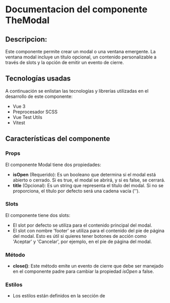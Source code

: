 # Documentacion del componente TheModal
## Descripcion:
Este componente permite crear un modal o una ventana emergente. La ventana modal incluye un título opcional, un contenido personalizable a través de slots y la opción de emitir un evento de cierre. 

## Tecnologías usadas
A continuación se enlistan las tecnologías y librerías utilizadas en el desarrollo de este componente:
* Vue 3
* Preprocesador SCSS
* Vue Test Utils
* Vitest

## Características del componente
### Props
El componente Modal tiene dos propiedades:
* **isOpen** (Requerido): Es un booleano que determina si el modal está abierto o cerrado. Si es true, el modal se abrirá, y si es false, se cerrará.
* **title** (Opcional): Es un string que representa el título del modal. Si no se proporciona, el título por defecto será una cadena vacía ('').

### Slots
El componente tiene dos slots:
* El slot por defecto se utiliza para el contenido principal del modal.
* El slot con nombre 'footer' se utiliza para el contenido del pie de página del modal. Esto es útil si quieres tener botones de acción como 'Aceptar' y 'Cancelar', por ejemplo, en el pie de página del modal.

### Método
* **close()**: Este método emite un evento de cierre que debe ser manejado en el componente padre para cambiar la propiedad *isOpen* a false.

### Estilos
* Los estilos están definidos en la sección de <style> y usan la extencion .scss.
* Los estilos están "scoped", lo que significa que solo se aplicarán a este componente y no afectarán a otros componentes de la aplicación donde se reutilice.
* Contiene los estilos necesarios para que el modal se centre y se superponga a todo en la página con una semi-transparencia.
* Se puede modificar la variable *$modal-background-color*, para cambiar el color de fondo del modal.

## Uso del componente
Para utilizar este componente, primero se debe descargar el archivo *TheModal.vue* que se encuentra dentro de *src/components* y agregarlo al proyecto donde se reutilizara. 

Posteriormente mediante la etiqueta *TheModal* se debe agregar el titulo y la información que se quiera mostrar.

A continuación, un ejemplo:

```vue 
<template>
<div>
    <button @click="openModal">Abrir modal</button>

    <TheModal :isOpen="isModalOpen" @close="closeModal" title="The Modal">

        <p>Mi contenido personalizado</p>

        <template v-slot:footer>
            <button @click="closeModal">Cerrar</button>
        </template>
    </TheModal>
</div>
</template>

<script>
import TheModal from './components/TheModal.vue'

export default {
    components: {
        TheModal
    },
    data() {
        return {
            isModalOpen: false
        }
    },
    methods: {
        openModal() {
            this.isModalOpen = true
        },
        closeModal() {
            this.isModalOpen = false
        }
    }
}
</script>

```

## Demostración
El ejemplo anterior se encuentra en el archivo *App.vue*, en el, se importa el componente modal y mediante un botón que, al hacer clic, invoca al método *openModal* se cambia el valor de *isModalOpen* a verdadero (true), y el modal se abre. 
Dentro del modal, se especifica un título, "The Modal", y se proporciona algún contenido personalizado en forma de texto.

En la sección <slot name="footer">, hay otro botón que, al hacer clic, invoca al método *closeModal*. Este método cambia el valor de *isModalOpen* a falso (false), cerrando el modal. Este botón actúa como el control de cierre del modal.

La implementación de este componente se puede ver de la siguiente forma:

**Visualización del Modal**

![the modal](https://github.com/MileydyMtz/vue-modal-component/assets/85470047/90db4d2f-56ed-43af-aef2-ba0bae97d248)


## Pruebas
Se utiliza la biblioteca Vitest para correr las pruebas y @vue/test-utils para montar el componente.

A continuación, se muestran las pruebas implementadas:
* **Renders title properly**: Esta prueba verifica que el título se está renderizando correctamente en el componente TheModal. Crea un wrapper para el componente con isOpen en true y un título de "Test Modal", luego verifica si ese título está contenido en el texto renderizado del componente.
* **Is hidden when isOpen is false**: Esta prueba verifica que el componente TheModal está oculto cuando la propiedad isOpen es false. Crea un wrapper para el componente con isOpen en false y un título de "Test Modal", luego verifica que el componente no es visible.
* **Emits close event on close method call**: Esta prueba verifica que el componente TheModal emite un evento close cuando se llama al método close. Crea un wrapper para el componente con isOpen en true y un título de "Test Modal", luego llama al método close en la instancia del componente y verifica que el evento close fue emitido.

